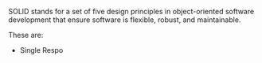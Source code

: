 SOLID stands for a set of five design principles in object-oriented software development that ensure software is flexible, robust, and maintainable.

These are:
- Single Respo